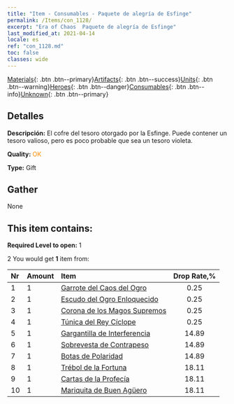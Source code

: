 ```yaml
---
title: "Item - Consumables - Paquete de alegría de Esfinge"
permalink: /Items/con_1128/
excerpt: "Era of Chaos  Paquete de alegría de Esfinge"
last_modified_at: 2021-04-14
locale: es
ref: "con_1128.md"
toc: false
classes: wide
---
```

 [Materials](/es/Items/){: .btn .btn--primary}[Artifacts](/es/Items/Artifacts/){: .btn .btn--success}[Units](/es/Items/Units/){: .btn .btn--warning}[Heroes](/es/Items/Heroes/){: .btn .btn--danger}[Consumables](/es/Items/Consumables/){: .btn .btn--info}[Unknown](/es/Items/Unknown/){: .btn .btn--primary}

## Detalles
 **Descripción:** El cofre del tesoro otorgado por la Esfinge. Puede contener un tesoro valioso, pero es poco probable que sea un tesoro violeta.

 **Quality:** <span style="color: #FF8C00">OK</span>

 **Type:** Gift

## Gather

  None

## This item contains:

 **Required Level to open:** 1

 2 You would get **1** item  from:

  | Nr | Amount |     Item    | Drop Rate,% |
  |:---|:-------|:------------|:---------:|
  | 1 | 1 | [Garrote del Caos del Ogro](/es/Items/art_125/) | 0.25 | 
  | 2 | 1 | [Escudo del Ogro Enloquecido](/es/Items/art_126/) | 0.25 | 
  | 3 | 1 | [Corona de los Magos Supremos](/es/Items/art_127/) | 0.25 | 
  | 4 | 1 | [Túnica del Rey Cíclope](/es/Items/art_128/) | 0.25 | 
  | 5 | 1 | [Gargantilla de Interferencia](/es/Items/art_118/) | 14.89 | 
  | 6 | 1 | [Sobrevesta de Contrapeso](/es/Items/art_119/) | 14.89 | 
  | 7 | 1 | [Botas de Polaridad](/es/Items/art_120/) | 14.89 | 
  | 8 | 1 | [Trébol de la Fortuna](/es/Items/art_109/) | 18.11 | 
  | 9 | 1 | [Cartas de la Profecía](/es/Items/art_110/) | 18.11 | 
  | 10 | 1 | [Mariquita de Buen Agüero](/es/Items/art_111/) | 18.11 | 
